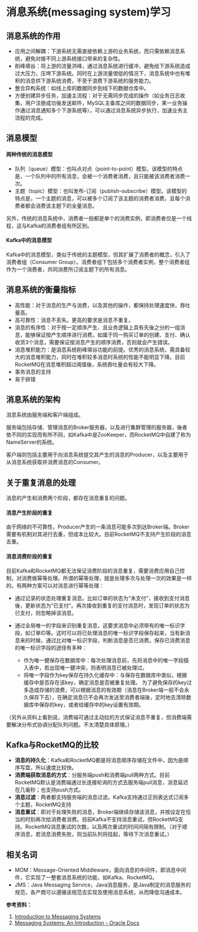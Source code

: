 # 消息系统(messaging system)学习

## 消息系统的作用
- 应用之间解耦：下游系统无需直接依赖上游的业务系统，而只需依赖消息系统，避免对接不同上游系统接口带来的复杂性。
- 削峰填谷：将上游的流量洪峰，通过消息系统进行缓冲，避免给下游系统造成过大压力，压垮下游系统。同时在上游流量很低的情况下，消息系统中也有堆积的消息供下游系统消费，不至于浪费下游系统的服务能力。
- 整合异构系统：如线上库的数据同步到线下的数据仓库中。
- 方便创建异步任务，加速主流程：对于无需同步完成的操作（如业务日志收集，用户注册成功後发送邮件，MySQL主备库之间的数据同步，某一业务操作通过消息通知多个下游系统等），可以通过消息系统异步执行，加速业务主流程的完成。

## 消息模型
#### 两种传统的消息模型
- 队列（queue）模型：也叫点对点（point-to-point）模型。该模型的特点是，一个队列中的所有消息，会被一个消费者消费，且只能被该消费者消费一次。
- 主题（topic）模型：也叫发布-订阅（publish-subscribe）模型。该模型的特点是，一个主题的消息，可以被多个订阅了该主题的消费者消费，且每个消费者都会消费该主题下的全量消息。

另外，传统的消息系统中，消费者一般都是单个的消费实例，即消费者仅是一个线程，这与Kafka的消费者组有所区别。

#### Kafka中的消息模型
Kafka中的消息模型，类似于传统的主题模型，但其扩展了消费者的概念，引入了消费者组（Consumer Group）。消费者组下包括多个消费者实例，整个消费者组作为一个消费者，共同消费所订阅主题下的所有消息。

## 消息系统的衡量指标
- 高性能：对于消息的生产与消费，以及其他的操作，都保持处理速度快，吞吐量高。
- 高可靠性：消息不丢失。更高的要求是消息不重复。
- 消息的有序性：对于按一定顺序产生、且业务逻辑上具有先後之分的一组消息，能够保证按产生顺序进行消费。如属于同一购买订单的创建、支付、确认收货3个消息，需要保证按消息产生的顺序消费，否则就会产生错误。
- 消息堆积能力：是消息系统削峰填谷功能的前提。优秀的消息系统，需具备较大的消息堆积能力，同时在堆积较多消息时系统的性能不能明显下降。目前RocketMQ在消息堆积超过阈值後，系统吞吐量会有较大下降。
- 事务消息的支持
- 易于排错

## 消息系统的架构
消息系统由服务端和客户端组成。

服务端包括存储、管理消息的Broker服务器，以及进行集群管理的服务器，後者依不同的实现而有所不同，如Kafka中是ZooKeeper，而RocketMQ中自建了称为NameServer的系统。

客户端则包括主要用于向消息系统提交其产生的消息的Producer，以及主要用于从消息系统获取并消费消息的Consumer。

## 关于重复消息的处理
消息的产生和消费两个阶段，都存在消息重复的问题。

#### 消息产生阶段的重复
由于网络的不可靠性，Producer产生的一条消息可能多次到达Broker端。Broker需要有机制对其进行去重，但成本比较大。目前RocketMQ不支持产生阶段的消息去重。

#### 消息消费阶段的重复
目前Kafka和RocketMQ都无法保证消费阶段的消息重复，需要消费应用自己控制，对消费做幂等处理。所谓的幂等处理，就是处理多次与处理一次的效果是一样的。有两种方案可以对消息进行幂等处理：

- 通过记录的状态处理重复消息。比如订单的状态为“未支付”，接收到支付消息後，更新状态为“已支付”。再次接收到重复的支付消息时，发现订单的状态为已支付，则忽略掉该消息。

- 通过全局唯一的字段来识别重复消息，这要求消息中必须带有的唯一标识字段，如订单ID等。这时可以将已处理消息的唯一标识字段保存起来，当有新消息来的时候，通过比对唯一标识字段，判断消息是否已消费。保存已消费消息的唯一标识字段的途径有多种：
  - 作为唯一健保存在数据库中：每次处理消息前，先将消息中的唯一字段插入表中，若出现唯一健冲突，则表明消息已被处理过。
  - 将唯一字段作为key保存在持久化缓存中：与保存在数据库中类似，根据缓存中是否存在该key，确定消息是否被重复处理。
  为了避免保存的key过多造成存储的浪费，可以根据消息的有效期（消息在Broker端一般不会永久保存下去），在确定消息已不会再次发送至消费者端後，定时地去清除数据库中保存的key，或者给缓存中的key设置有效期。

（另外从资料上看到说，消费端可通过主动拉的方式保证消息不重复，但消费端需要解决分布式协调分配队列问题。不太清楚具体原理。）

## Kafka与RocketMQ的比较
- **消息的持久化**：Kafka和RocketMQ都是将消息顺序存储在文件中，因为是顺序写盘，所以速度比较快。
- **消费端获取消息的方式**：分服务端push和消费端pull两种方式。目前RocketMQ默认是消费端通过长连接轮询的方式去服务端pull消息，消息延迟在几毫秒；也支持push方式。
- **消息过滤**：两者都支持服务端的消息过滤。Kafka支持通过正则表达式订阅多个主题，RocketMQ支持
- **消息重试**：即对于处理失败的消息，Broker端继续存储该消息，并按设定在恰当的时刻再次给消费者消费。目前Kafka不支持消息重试，但RocketMQ支持。RocketMQ消息重试的次数，以及两次重试的时间间隔有限制。（对于顺序消息，若消息消费失败，则当前队列将挂起，等待下次消息重试。）

## 相关名词
- MOM：Message-Oriented Middleware，面向消息的中间件，即消息中间件，它实现了一整套消息系统的功能，如Kafka、RocketMQ。
- JMS：Java Messaging Service，Java消息服务，是Java制定的消息服务的规范，各产商可以遵循该规范去实现及使用消息系统，从而降低沟通成本。

**参考资料：**
1. [Introduction to Messaging Systems](https://www.enterpriseintegrationpatterns.com/patterns/messaging/MessagingComponentsIntro.html)
1. [Messaging Systems: An Introduction - Oracle Docs](https://docs.oracle.com/cd/E26576_01/doc.312/e24949/messaging-systems-introduction.htm#GMTOV00025)

